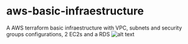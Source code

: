 # aws-basic-infraestructure
A AWS terraform basic infraestructure with VPC, subnets and security groups configurations, 2 EC2s and a RDS
![alt text](https://github.com/eudesgsantos/aws-basic-infraestructure/blob/main/architecture.png?raw=true)

